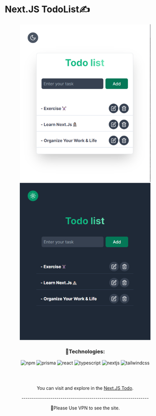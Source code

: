 
# Next.JS TodoList✍

<div  width="100%" display="flex" align="center" justify-content="center" gap="2rem">
  <img src="public/img1.png" width="410"/>
  <img src="public/img2.png" width="410"/>
</div>

### <p align="center">🔧Technologies:</p>
<div align="center" >
  
![npm](https://img.shields.io/badge/npm-05A081?style=for-the-badge&logo=npm&logoColor=white)
![prisma](https://img.shields.io/badge/prisma-05A081?style=for-the-badge&logo=prisma&logoColor=white)
![react](https://img.shields.io/badge/react%20-05A081?style=for-the-badge&logo=react&logoColor=white)
![typescript](https://img.shields.io/badge/tepescript-05A081?style=for-the-badge&logo=typescript&logoColor=white)
![nextjs](https://img.shields.io/badge/next%20js-05A081?style=for-the-badge&logo=next.js&logoColor=white)
![tailwindcss](https://img.shields.io/badge/tailwindcss-05A081?style=for-the-badge&logo=tailwindcss&logoColor=white)
  
</div>
<br/>
<br/>
<p align="center">You can visit and explore in the <a href="https://nextjs-todo-beige.vercel.app/" target="_blank">Next.JS Todo</a>.</p>
<p align="center">--------------------------------------------------------------</p>
  
<p align="center">📌Please Use VPN to see the site.</p>

